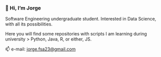 ### 👋 Hi, I’m Jorge

Software Engineering undergraduate student. Interested in Data Science, with all its possibilities.

Here you will find some repositories with scripts I am learning during university > Python, Java, R, or either, JS.

📫 e-mail: jorge.fsa23@gmail.com
